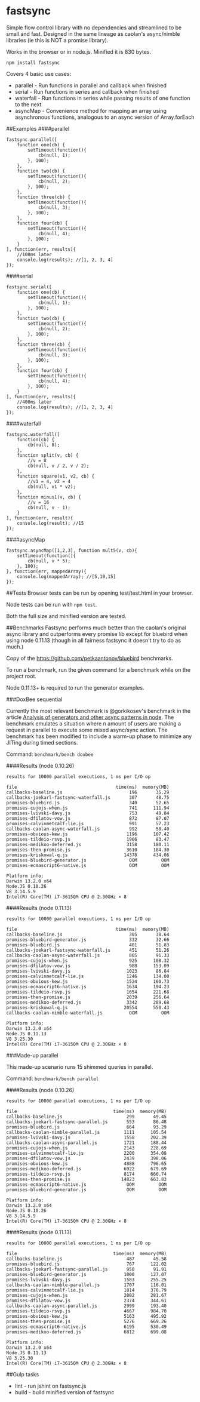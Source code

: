 fastsync
========

Simple flow control library with no dependencies and streamlined to be small and fast.
Designed in the same lineage as caolan's async/nimble libraries (ie this is NOT
a promise library).

Works in the browser or in node.js. Minified it is 830 bytes.

`npm install fastsync`

Covers 4 basic use cases:

* parallel - Run functions in parallel and callback when finished
* serial - Run functions in series and callback when finished
* waterfall - Run functions in series while passing results of one function to the next
* asyncMap - Convenience method for mapping an array using asynchronous functions, analogous to an async version of Array.forEach

##Examples
####parallel

    fastsync.parallel([
        function one(cb) {
            setTimeout(function(){
                cb(null, 1);
            }, 100);
        },
        function two(cb) {
            setTimeout(function(){
                cb(null, 2);
            }, 100);
        },
        function three(cb) {
            setTimeout(function(){
                cb(null, 3);
            }, 100);
        },
        function four(cb) {
            setTimeout(function(){
                cb(null, 4);
            }, 100);
        }
    ], function(err, results){
        //100ms later
        console.log(results); //[1, 2, 3, 4]
    });

####serial

    fastsync.serial([
        function one(cb) {
            setTimeout(function(){
                cb(null, 1);
            }, 100);
        },
        function two(cb) {
            setTimeout(function(){
                cb(null, 2);
            }, 100);
        },
        function three(cb) {
            setTimeout(function(){
                cb(null, 3);
            }, 100);
        },
        function four(cb) {
            setTimeout(function(){
                cb(null, 4);
            }, 100);
        }
    ], function(err, results){
        //400ms later
        console.log(results); //[1, 2, 3, 4]
    });

####waterfall

    fastsync.waterfall([
        function(cb) {
            cb(null, 8);
        },
        function split(v, cb) {
            //v = 8
            cb(null, v / 2, v / 2);
        },
        function square(v1, v2, cb) {
            //v1 = 4, v2 = 4
            cb(null, v1 * v2);
        },
        function minus1(v, cb) {
            //v = 16
            cb(null, v - 1);
        }
    ], function(err, result){
        console.log(result); //15
    });

####asyncMap

    fastsync.asyncMap([1,2,3], function mult5(v, cb){
        setTimeout(function(){
            cb(null, v * 5);
        }, 100);
    }, function(err, mappedArray){
        console.log(mappedArray); //[5,10,15]
    });

##Tests
Browser tests can be run by opening test/test.html in your browser.

Node tests can be run with `npm test`.

Both the full size and minified version are tested.

##Benchmarks
Fastsync performs much better than the caolan's original async library and
outperforms every promise lib except for bluebird when using node 0.11.13 (though
in all fairness fastsync it doesn't try to do as much.)

Copy of the https://github.com/petkaantonov/bluebird benchmarks.

To run a benchmark, run the given command for a benchmark while on the project root.

Node 0.11.13+ is required to run the generator examples.

###DoxBee sequential

Currently the most relevant benchmark is @gorkikosev's benchmark in the article
[Analysis of generators and other async patterns in node](http://spion.github.io/posts/analysis-generators-and-other-async-patterns-node.html).
The benchmark emulates a situation where n amount of users are making a request in parallel
to execute some mixed async/sync action. The benchmark has been modified to include a warm-up
phase to minimize any JITing during timed sections.

Command: `benchmark/bench doxbee`

####Results (node 0.10.26)

    results for 10000 parallel executions, 1 ms per I/O op

    file                                     time(ms)  memory(MB)
    callbacks-baseline.js                         196       35.29
    callbacks-joekarl-fastsync-waterfall.js       307       48.75
    promises-bluebird.js                          340       52.65
    promises-cujojs-when.js                       741      111.94
    promises-lvivski-davy.js                      753       49.84
    promises-dfilatov-vow.js                      872       87.07
    promises-calvinmetcalf-lie.js                 991       57.23
    callbacks-caolan-async-waterfall.js           992       58.40
    promises-obvious-kew.js                      1196      107.42
    promises-tildeio-rsvp.js                     1966       83.47
    promises-medikoo-deferred.js                 3158      180.11
    promises-then-promise.js                     3610      184.30
    promises-kriskowal-q.js                     14378      434.06
    promises-bluebird-generator.js                OOM         OOM
    promises-ecmascript6-native.js                OOM         OOM

    Platform info:
    Darwin 13.2.0 x64
    Node.JS 0.10.26
    V8 3.14.5.9
    Intel(R) Core(TM) i7-3615QM CPU @ 2.30GHz × 8

####Results (node 0.11.13)

    results for 10000 parallel executions, 1 ms per I/O op

    file                                     time(ms)  memory(MB)
    callbacks-baseline.js                         305       38.64
    promises-bluebird-generator.js                332       32.66
    promises-bluebird.js                          401       51.83
    callbacks-joekarl-fastsync-waterfall.js       451       51.26
    callbacks-caolan-async-waterfall.js           805       91.33
    promises-cujojs-when.js                       925      108.32
    promises-dfilatov-vow.js                      988      153.09
    promises-lvivski-davy.js                     1023       86.84
    promises-calvinmetcalf-lie.js                1246      134.00
    promises-obvious-kew.js                      1524      160.73
    promises-ecmascript6-native.js               1634      194.23
    promises-tildeio-rsvp.js                     1654      221.68
    promises-then-promise.js                     2039      256.64
    promises-medikoo-deferred.js                 3342      289.68
    promises-kriskowal-q.js                     20554      550.43
    callbacks-caolan-nimble-waterfall.js          OOM         OOM

    Platform info:
    Darwin 13.2.0 x64
    Node.JS 0.11.13
    V8 3.25.30
    Intel(R) Core(TM) i7-3615QM CPU @ 2.30GHz × 8

###Made-up parallel

This made-up scenario runs 15 shimmed queries in parallel.

Command: `benchmark/bench parallel`

####Results (node 0.10.26)

    results for 10000 parallel executions, 1 ms per I/O op

    file                                    time(ms)  memory(MB)
    callbacks-baseline.js                        299       49.45
    callbacks-joekarl-fastsync-parallel.js       553       86.48
    promises-bluebird.js                         664       93.29
    callbacks-caolan-nimble-parallel.js         1111      105.54
    promises-lvivski-davy.js                    1558      202.39
    callbacks-caolan-async-parallel.js          1721      188.44
    promises-cujojs-when.js                     2143      228.69
    promises-calvinmetcalf-lie.js               2200      354.08
    promises-dfilatov-vow.js                    2439      398.06
    promises-obvious-kew.js                     4888      796.65
    promises-medikoo-deferred.js                6922      679.69
    promises-tildeio-rsvp.js                    8174      666.74
    promises-then-promise.js                   14823      663.83
    promises-ecmascript6-native.js               OOM         OOM
    promises-bluebird-generator.js               OOM         OOM

    Platform info:
    Darwin 13.2.0 x64
    Node.JS 0.10.26
    V8 3.14.5.9
    Intel(R) Core(TM) i7-3615QM CPU @ 2.30GHz × 8

####Results (node 0.11.13)

    results for 10000 parallel executions, 1 ms per I/O op

    file                                    time(ms)  memory(MB)
    callbacks-baseline.js                        487       45.58
    promises-bluebird.js                         767      122.02
    callbacks-joekarl-fastsync-parallel.js       950       91.91
    promises-bluebird-generator.js              1000      127.07
    promises-lvivski-davy.js                    1583      255.25
    callbacks-caolan-nimble-parallel.js         1707      116.01
    promises-calvinmetcalf-lie.js               1814      370.79
    promises-cujojs-when.js                     2002      281.67
    promises-dfilatov-vow.js                    2374      344.61
    callbacks-caolan-async-parallel.js          2999      193.40
    promises-tildeio-rsvp.js                    4667      984.70
    promises-obvious-kew.js                     5163      495.92
    promises-then-promise.js                    5276      669.26
    promises-ecmascript6-native.js              6195      530.49
    promises-medikoo-deferred.js                6812      699.08

    Platform info:
    Darwin 13.2.0 x64
    Node.JS 0.11.13
    V8 3.25.30
    Intel(R) Core(TM) i7-3615QM CPU @ 2.30GHz × 8

##Gulp tasks

* lint - run jshint on fastsync.js
* build - build minified version of fastsync
